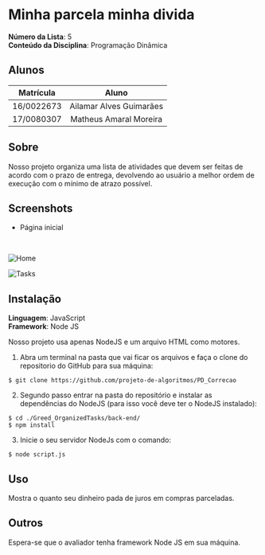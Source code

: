 # Minha parcela minha divida

**Número da Lista**: 5<br>
**Conteúdo da Disciplina**: Programação Dinâmica<br>

## Alunos

**Matrícula** | **Aluno** 
:-----------: | :---------:
16/0022673    | Ailamar Alves Guimarães
17/0080307    | Matheus Amaral Moreira

## Sobre 
Nosso projeto organiza uma lista de atividades que devem ser feitas de acordo com o prazo de entrega, devolvendo 
ao usuário a melhor ordem de execução com o mínimo de atrazo possível.

## Screenshots

- Página inicial   
<br>

![Home](./assets/)

![Tasks](./assets/)

## Instalação 
**Linguagem**: JavaScript <br>
**Framework**: Node JS <br>

Nosso projeto usa apenas NodeJS e um arquivo HTML como motores.

1. Abra um terminal na pasta que vai ficar os arquivos e faça o clone do repositorio do GitHub para sua máquina:
```
$ git clone https://github.com/projeto-de-algoritmos/PD_Correcao
```

2. Segundo passo entrar na pasta do repositório e instalar as dependências do NodeJS (para isso você deve ter o NodeJS instalado):
```
$ cd ./Greed_OrganizedTasks/back-end/
$ npm install
```

3. Inicie o seu servidor NodeJs com o comando:
```
$ node script.js
```

## Uso 
Mostra o quanto seu dinheiro pada de juros em compras parceladas.

## Outros 
Espera-se que o avaliador tenha framework Node JS em sua máquina.





